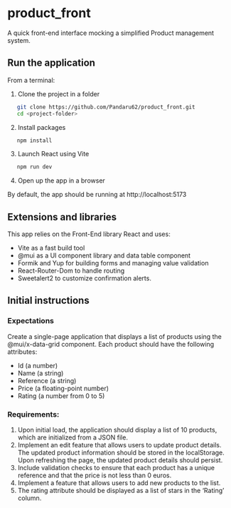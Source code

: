 # product_front
A quick front-end interface mocking a simplified Product management system.

## Run the application

From a terminal:

1. Clone the project in a folder
```bash
   git clone https://github.com/Pandaru62/product_front.git
   cd <project-folder>
```

2. Install packages
```bash
   npm install
```

3. Launch React using Vite
```bash
   npm run dev
```

4. Open up the app in a browser

By default, the app should be running at http://localhost:5173

## Extensions and libraries

This app relies on the Front-End library React and uses:
- Vite as a fast build tool
- @mui as a UI component library and data table component
- Formik and Yup for building forms and managing value validation
- React-Router-Dom to handle routing
- Sweetalert2 to customize confirmation alerts.


## Initial instructions

### Expectations

Create a single-page application that displays a list of products using the @mui/x-data-grid component. Each product should have the following attributes:
- Id (a number)
- Name (a string)
- Reference (a string)
- Price (a floating-point number)
- Rating (a number from 0 to 5)

### Requirements:
1. Upon initial load, the application should display a list of 10 products, which are initialized from a JSON file.
2. Implement an edit feature that allows users to update product details. The updated product information should be stored in the localStorage. Upon refreshing the page, the updated product details should persist.
3. Include validation checks to ensure that each product has a unique reference and that the price is not less than 0 euros.
4. Implement a feature that allows users to add new products to the list.
5. The rating attribute should be displayed as a list of stars in the ‘Rating’ column.